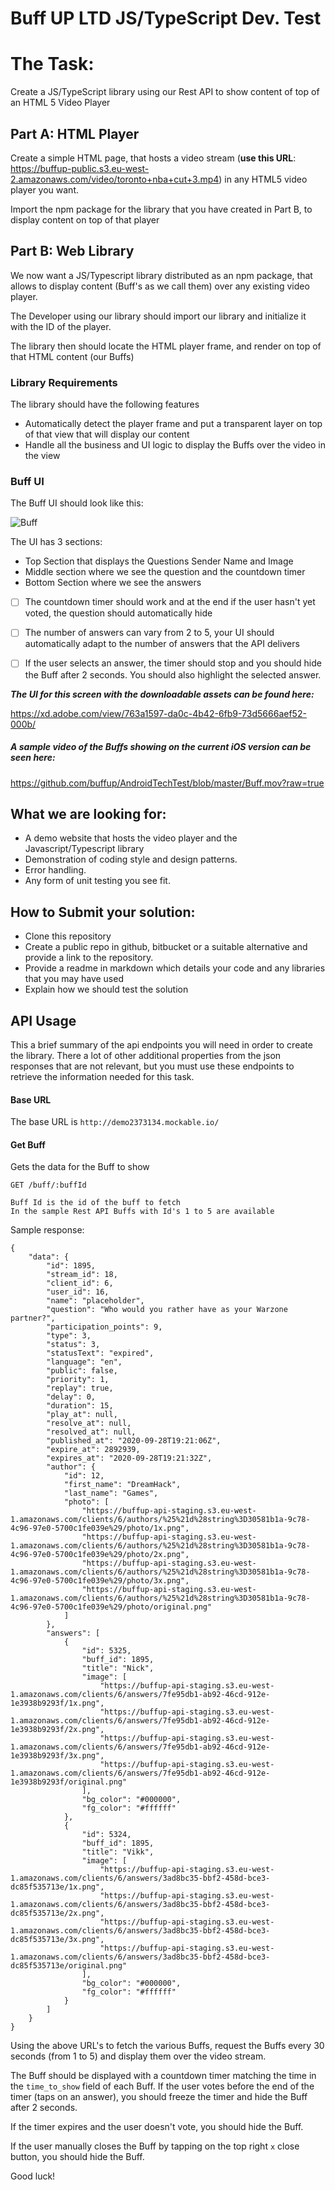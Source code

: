 # Buff UP LTD JS/TypeScript Dev. Test

# The Task:

Create a JS/TypeScript library using our Rest API to show content of top of an HTML 5 Video Player



## Part A: HTML Player

Create a simple HTML page, that hosts a video stream (**use this URL**: https://buffup-public.s3.eu-west-2.amazonaws.com/video/toronto+nba+cut+3.mp4) in any HTML5 video player you want.

Import the npm package for the library that you have created in Part B, to display content on top of that player

## Part B: Web Library

We now want a JS/Typescript library distributed as an npm package, that allows to display content (Buff's as we call them) over any existing video player.

The Developer using our library should import our library and initialize it with the ID of the player.

The library then should locate the HTML player frame, and render on top of that HTML content (our Buffs)

### Library Requirements

The library should have the following features

- Automatically detect the player frame and put a transparent layer on top of that view that will display our content
- Handle all the business and UI logic to display the Buffs over the video in the view

### Buff UI

The Buff UI should look like this:

![Buff](Buff.png)

The UI has 3 sections:

- Top Section that displays the Questions Sender Name and Image
- Middle section where we see the question and the countdown timer
- Bottom Section where we see the answers

- [ ] The countdown timer should work and at the end if the user hasn't yet voted, the question should automatically hide

- [ ] The number of answers can vary from 2 to 5, your UI should automatically adapt to the number of answers that the API delivers

- [ ] If the user selects an answer, the timer should stop and you should hide the Buff after 2 seconds. You should also highlight the selected answer.


***The UI for this screen with the downloadable assets can be found here:***

https://xd.adobe.com/view/763a1597-da0c-4b42-6fb9-73d5666aef52-000b/

##### A sample video of the Buffs showing on the current iOS version can be seen here:

https://github.com/buffup/AndroidTechTest/blob/master/Buff.mov?raw=true


## What we are looking for:

- A demo website that hosts the video player and the  Javascript/Typescript library  
- Demonstration of coding style and design patterns.
- Error handling.
- Any form of unit testing you see fit.

## How to Submit your solution:

- Clone this repository
- Create a public repo in github, bitbucket or a suitable alternative and provide a link to the repository.
- Provide a readme in markdown which details your code and any libraries that you may have used
- Explain how we should test the solution

## API Usage

This a brief summary of the api endpoints you will need in order to create the library. There a lot of other additional properties from the json responses that are not relevant, but you must use these endpoints to retrieve the information needed for this task.

#### Base URL

The base URL is `http://demo2373134.mockable.io/`

#### Get  Buff

Gets the data for the Buff to show

```
GET /buff/:buffId

Buff Id is the id of the buff to fetch
In the sample Rest API Buffs with Id's 1 to 5 are available
```

Sample response:

```
{
    "data": {
        "id": 1895,
        "stream_id": 18,
        "client_id": 6,
        "user_id": 16,
        "name": "placeholder",
        "question": "Who would you rather have as your Warzone partner?",
        "participation_points": 9,
        "type": 3,
        "status": 3,
        "statusText": "expired",
        "language": "en",
        "public": false,
        "priority": 1,
        "replay": true,
        "delay": 0,
        "duration": 15,
        "play_at": null,
        "resolve_at": null,
        "resolved_at": null,
        "published_at": "2020-09-28T19:21:06Z",
        "expire_at": 2892939,
        "expires_at": "2020-09-28T19:21:32Z",
        "author": {
            "id": 12,
            "first_name": "DreamHack",
            "last_name": "Games",
            "photo": [
                "https://buffup-api-staging.s3.eu-west-1.amazonaws.com/clients/6/authors/%25%21d%28string%3D30581b1a-9c78-4c96-97e0-5700c1fe039e%29/photo/1x.png",
                "https://buffup-api-staging.s3.eu-west-1.amazonaws.com/clients/6/authors/%25%21d%28string%3D30581b1a-9c78-4c96-97e0-5700c1fe039e%29/photo/2x.png",
                "https://buffup-api-staging.s3.eu-west-1.amazonaws.com/clients/6/authors/%25%21d%28string%3D30581b1a-9c78-4c96-97e0-5700c1fe039e%29/photo/3x.png",
                "https://buffup-api-staging.s3.eu-west-1.amazonaws.com/clients/6/authors/%25%21d%28string%3D30581b1a-9c78-4c96-97e0-5700c1fe039e%29/photo/original.png"
            ]
        },
        "answers": [
            {
                "id": 5325,
                "buff_id": 1895,
                "title": "Nick",
                "image": [
                    "https://buffup-api-staging.s3.eu-west-1.amazonaws.com/clients/6/answers/7fe95db1-ab92-46cd-912e-1e3938b9293f/1x.png",
                    "https://buffup-api-staging.s3.eu-west-1.amazonaws.com/clients/6/answers/7fe95db1-ab92-46cd-912e-1e3938b9293f/2x.png",
                    "https://buffup-api-staging.s3.eu-west-1.amazonaws.com/clients/6/answers/7fe95db1-ab92-46cd-912e-1e3938b9293f/3x.png",
                    "https://buffup-api-staging.s3.eu-west-1.amazonaws.com/clients/6/answers/7fe95db1-ab92-46cd-912e-1e3938b9293f/original.png"
                ],
                "bg_color": "#000000",
                "fg_color": "#ffffff"
            },
            {
                "id": 5324,
                "buff_id": 1895,
                "title": "Vikk",
                "image": [
                    "https://buffup-api-staging.s3.eu-west-1.amazonaws.com/clients/6/answers/3ad8bc35-bbf2-458d-bce3-dc85f535713e/1x.png",
                    "https://buffup-api-staging.s3.eu-west-1.amazonaws.com/clients/6/answers/3ad8bc35-bbf2-458d-bce3-dc85f535713e/2x.png",
                    "https://buffup-api-staging.s3.eu-west-1.amazonaws.com/clients/6/answers/3ad8bc35-bbf2-458d-bce3-dc85f535713e/3x.png",
                    "https://buffup-api-staging.s3.eu-west-1.amazonaws.com/clients/6/answers/3ad8bc35-bbf2-458d-bce3-dc85f535713e/original.png"
                ],
                "bg_color": "#000000",
                "fg_color": "#ffffff"
            }
        ]
    }
}
```

Using the above URL's to fetch the various Buffs, request the Buffs every 30 seconds (from 1 to 5) and display them over the video stream.

The Buff should be displayed with a countdown timer matching the time in the `time_to_show` field of each Buff.
If the user votes before the end of the timer (taps on an answer), you should freeze the timer and hide the Buff after 2 seconds.

If the timer expires and the user doesn't vote, you should hide the Buff.

If the user manually closes the Buff by tapping on the top right `x` close button, you should hide the Buff.



Good luck!
